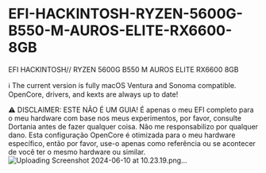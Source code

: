 # EFI-HACKINTOSH-RYZEN-5600G-B550-M-AUROS-ELITE-RX6600-8GB
EFI HACKINTOSH// RYZEN 5600G B550 M AUROS ELITE RX6600 8GB

ℹ️ The current version is fully macOS  Ventura and Sonoma compatible. OpenCore, drivers, and kexts are always up to date!

⚠️ DISCLAIMER: ESTE NÃO É UM GUIA!
É apenas o meu EFI completo para o meu hardware com base nos meus experimentos, por favor, consulte Dortania antes de fazer qualquer coisa. Não me responsabilizo por qualquer dano. Esta configuração OpenCore é otimizada para o meu hardware específico, então por favor, use-o apenas como referência ou se acontecer de você ter o mesmo hardware ou similar.
![Uploading Screenshot 2024-06-10 at 10.23.19.png…]()
